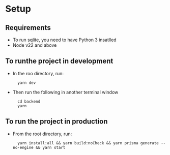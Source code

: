 # Setup

## Requirements
- To run sqlite, you need to have Python 3 insatlled
- Node v22 and above

## To runthe project in development

- In the roo directory, run:

        yarn dev

- Then run the following in another terminal window

        cd backend
        yarn 

## To run the project in production

- From the root directory, run:

        yarn install:all && yarn build:noCheck && yarn prisma generate --no-engine && yarn start


